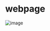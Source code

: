 # webpage
![image](https://user-images.githubusercontent.com/59877793/224475256-8cfacdda-eade-4466-8d40-0064511d6281.png)
